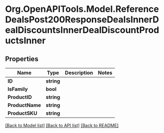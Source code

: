 # Org.OpenAPITools.Model.ReferenceDealsPost200ResponseDealsInnerDealDiscountsInnerDealDiscountProductsInner

## Properties

Name | Type | Description | Notes
------------ | ------------- | ------------- | -------------
**ID** | **string** |  | 
**IsFamily** | **bool** |  | 
**ProductID** | **string** |  | 
**ProductName** | **string** |  | 
**ProductSKU** | **string** |  | 

[[Back to Model list]](../README.md#documentation-for-models) [[Back to API list]](../README.md#documentation-for-api-endpoints) [[Back to README]](../README.md)

